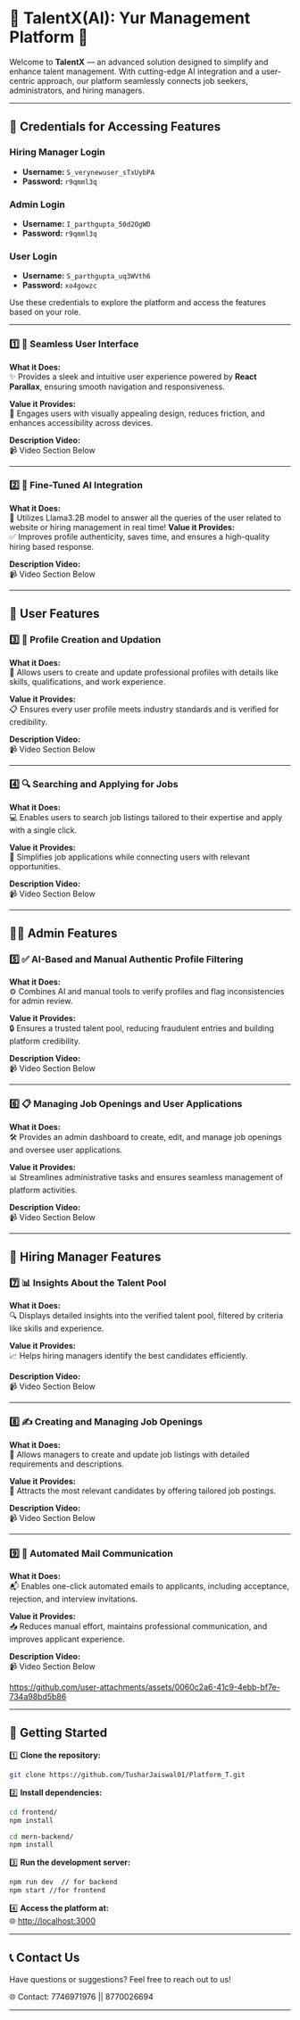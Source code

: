 

# 🌟 **TalentX(AI): Yur Management Platform** 🌟  

Welcome to **TalentX** — an advanced solution designed to simplify and enhance talent management. With cutting-edge AI integration and a user-centric approach, our platform seamlessly connects job seekers, administrators, and hiring managers.  

---

## 🔑 **Credentials for Accessing Features**  

### **Hiring Manager Login**  
- **Username:** `S_verynewuser_sTxUybPA`  
- **Password:** `r9qmml3q`  

### **Admin Login**  
- **Username:** `I_parthgupta_50d2OgWD`  
- **Password:** `r9qmml3q`  

### **User Login**  
- **Username:** `S_parthgupta_uq3WVth6`  
- **Password:** `xo4gowzc`  

Use these credentials to explore the platform and access the features based on your role.  

---

### 1️⃣ **🌌 Seamless User Interface**  
**What it Does:**  
✨ Provides a sleek and intuitive user experience powered by **React Parallax**, ensuring smooth navigation and responsiveness.  

**Value it Provides:**  
🎨 Engages users with visually appealing design, reduces friction, and enhances accessibility across devices.  

**Description Video:**  
📹 Video Section Below  

---

### 2️⃣ **🤖 Fine-Tuned AI Integration**  
**What it Does:**  
🧠 Utilizes Llama3.2B model to answer all the queries of the user related to website or hiring management in real time!
**Value it Provides:**  
✅ Improves profile authenticity, saves time, and ensures a high-quality hiring based response.  

**Description Video:**  
📹 Video Section Below  

---

## 👤 **User Features**  

### 3️⃣ **📝 Profile Creation and Updation**  
**What it Does:**  
💼 Allows users to create and update professional profiles with details like skills, qualifications, and work experience.  

**Value it Provides:**  
📋 Ensures every user profile meets industry standards and is verified for credibility.  

**Description Video:**  
📹 Video Section Below  

---

### 4️⃣ **🔍 Searching and Applying for Jobs**  
**What it Does:**  
💻 Enables users to search job listings tailored to their expertise and apply with a single click.  

**Value it Provides:**  
🔑 Simplifies job applications while connecting users with relevant opportunities.  

**Description Video:**  
📹 Video Section Below  

---

## 👩‍💻 **Admin Features**  

### 5️⃣ **✅ AI-Based and Manual Authentic Profile Filtering**  
**What it Does:**  
⚙️ Combines AI and manual tools to verify profiles and flag inconsistencies for admin review.  

**Value it Provides:**  
🔒 Ensures a trusted talent pool, reducing fraudulent entries and building platform credibility.  

**Description Video:**  
📹 Video Section Below  

---

### 6️⃣ **📋 Managing Job Openings and User Applications**  
**What it Does:**  
🛠️ Provides an admin dashboard to create, edit, and manage job openings and oversee user applications.  

**Value it Provides:**  
📊 Streamlines administrative tasks and ensures seamless management of platform activities.  

**Description Video:**  
📹 Video Section Below  

---

## 👔 **Hiring Manager Features**  

### 7️⃣ **📊 Insights About the Talent Pool**  
**What it Does:**  
🔍 Displays detailed insights into the verified talent pool, filtered by criteria like skills and experience.  

**Value it Provides:**  
📈 Helps hiring managers identify the best candidates efficiently.  

**Description Video:**  
📹 Video Section Below  

---

### 8️⃣ **✍️ Creating and Managing Job Openings**  
**What it Does:**  
📌 Allows managers to create and update job listings with detailed requirements and descriptions.  

**Value it Provides:**  
🎯 Attracts the most relevant candidates by offering tailored job postings.  

**Description Video:**  
📹 Video Section Below  

---

### 9️⃣ **📧 Automated Mail Communication**  
**What it Does:**  
📬 Enables one-click automated emails to applicants, including acceptance, rejection, and interview invitations.  

**Value it Provides:**  
📥 Reduces manual effort, maintains professional communication, and improves applicant experience.  

**Description Video:**  
📹 Video Section Below  

https://github.com/user-attachments/assets/0060c2a6-41c9-4ebb-bf7e-734a98bd5b86

---

## 📂 **Getting Started**  

1️⃣ **Clone the repository:**  
```bash  
git clone https://github.com/TusharJaiswal01/Platform_T.git  
```  
2️⃣ **Install dependencies:**  
```bash  
cd frontend/
npm install  
```  
```bash  
cd mern-backend/
npm install  
```  
3️⃣ **Run the development server:**  
```bash  
npm run dev  // for backend
npm start //for frontend
```  
4️⃣ **Access the platform at:**  
🌐 [http://localhost:3000](http://localhost:3000)  

---

## 📞 **Contact Us**  
Have questions or suggestions? Feel free to reach out to us!  

🌐 Contact: 7746971976 || 8770026694

---  
